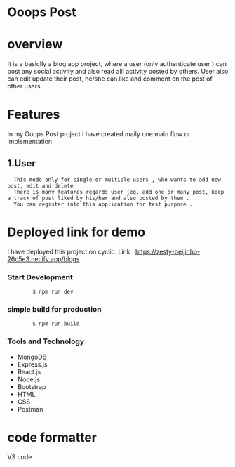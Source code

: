# Ooops Post
# overview
It is a basiclly a blog app project, where a user (only authenticate user ) can post any social activity and also read alll activity posted by others.
User also can edit update their post, he/she can like and comment on the post of other users
# Features
In my Ooops Post project I have created maily one main flow or implementation
## 1.User
      This mode only for single or multiple users , who wants to add new post, edit and delete  
      There is many features regards user (eg. add one or many post, keep a track of post liked by his/her and also posted by them .
      You can register into this application for test purpose .
# Deployed link for demo
I have deployed this project on cyclic.
Link : https://zesty-beijinho-26c5e3.netlify.app/blogs

### Start Development
            $ npm run dev

### simple build for production
            $ npm run build

### Tools and Technology

- MongoDB
- Express.js
- React.js
- Node.js
- Bootstrap
- HTML
- CSS
- Postman

# code formatter 
 VS code
